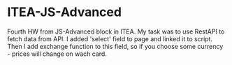 # ITEA-JS-Advanced

Fourth HW from JS-Advanced block in ITEA. My task was to use RestAPI to fetch data from API.
I added 'select' field to page and linked it to script. 
Then I add exchange function to this field, so if you choose some currency - 
prices will change on wach card. 
